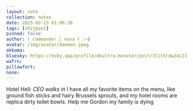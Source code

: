 ```yaml
---
layout: note
collection: notes
date: 2025-02-23 01:06:18
tags: [shitpost]
pinned: false
author: ⸸ commander ░ nova ⸸ :~$
avatar: /img/avatar/daemon.jpeg
akkoma: 
bluesky: https://bsky.app/profile/mkultra.monster/post/3lit5rdw24c23
wafrn: 
pillowfort: 
none: 
---
```

Hotel Hell: *CEO walks in* I have all my favorite items on the menu, like ground fish sticks and hairy Brussels sprouts, and my hotel rooms are replica dirty toilet bowls. Help me Gordon my family is dying


